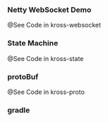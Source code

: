 ### Netty WebSocket Demo

@See Code in kross-websocket

### State Machine

@See Code in kross-state

### protoBuf

@See Code in kross-proto

### gradle